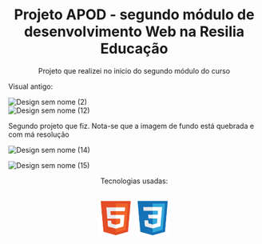 <h1 align="center"> Projeto APOD - segundo módulo de desenvolvimento Web na Resilia Educação </h1>

<p align="center"> Projeto que realizei no inicio do segundo módulo do curso</p>

Visual antigo:

![Design sem nome (2)](https://user-images.githubusercontent.com/96242187/176980507-4b6a57ad-18f4-4910-a21d-29d72db53657.jpg)
<br>
![Design sem nome (12)](https://user-images.githubusercontent.com/96242187/176980554-e581b155-4999-4a9f-9b8c-19efe915f539.png)

<p> Segundo projeto que fiz. Nota-se que a imagem de fundo está quebrada e com má resolução</p>

![Design sem nome (14)](https://user-images.githubusercontent.com/96242187/176981759-6c879101-b30a-47a8-a9d0-58613a2ef57c.png)

![Design sem nome (15)](https://user-images.githubusercontent.com/96242187/176981853-7d97af09-2d10-48e0-8aa1-bad0ef6ec270.png)


<div align="center">
<p>Tecnologias usadas:</p>
<br>
  <img align="center" alt="Lu-HTML" height="70" width="70" src="https://raw.githubusercontent.com/devicons/devicon/master/icons/html5/html5-original.svg">
  <img align="center" alt="Lu-CSS" height="70" width="70" src="https://raw.githubusercontent.com/devicons/devicon/master/icons/css3/css3-original.svg">
</div
